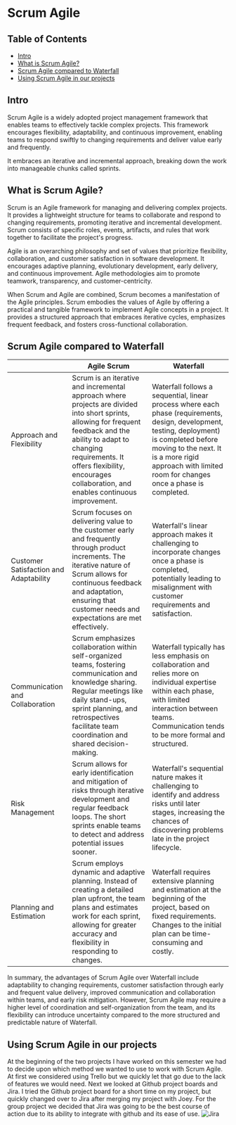 # Scrum Agile

## Table of Contents
- [Intro](#intro)
- [What is Scrum Agile?](#what-is-scrum-agile)
- [Scrum Agile compared to Waterfall](#scrum-agile-compared-to-waterfall)
- [Using Scrum Agile in our projects](#using-scrum-agile-in-our-projects)

## Intro
Scrum Agile is a widely adopted project management framework that enables teams to effectively tackle complex projects.
This framework encourages flexibility, adaptability, and continuous improvement, enabling teams to respond swiftly to changing requirements and deliver value early and frequently.

It embraces an iterative and incremental approach, breaking down the work into manageable chunks called sprints. 

## What is Scrum Agile?
Scrum is an Agile framework for managing and delivering complex projects. It provides a lightweight structure for teams to collaborate and respond to changing requirements, promoting iterative and incremental development. Scrum consists of specific roles, events, artifacts, and rules that work together to facilitate the project's progress.

Agile is an overarching philosophy and set of values that prioritize flexibility, collaboration, and customer satisfaction in software development. It encourages adaptive planning, evolutionary development, early delivery, and continuous improvement. Agile methodologies aim to promote teamwork, transparency, and customer-centricity.

When Scrum and Agile are combined, Scrum becomes a manifestation of the Agile principles. Scrum embodies the values of Agile by offering a practical and tangible framework to implement Agile concepts in a project. It provides a structured approach that embraces iterative cycles, emphasizes frequent feedback, and fosters cross-functional collaboration.

## Scrum Agile compared to Waterfall

|  | Agile Scrum | Waterfall |
| - | --------- | --------- |
| Approach and Flexibility | Scrum is an iterative and incremental approach where projects are divided into short sprints, allowing for frequent feedback and the ability to adapt to changing requirements. It offers flexibility, encourages collaboration, and enables continuous improvement. | Waterfall follows a sequential, linear process where each phase (requirements, design, development, testing, deployment) is completed before moving to the next. It is a more rigid approach with limited room for changes once a phase is completed. |
| Customer Satisfaction and Adaptability | Scrum focuses on delivering value to the customer early and frequently through product increments. The iterative nature of Scrum allows for continuous feedback and adaptation, ensuring that customer needs and expectations are met effectively. | Waterfall's linear approach makes it challenging to incorporate changes once a phase is completed, potentially leading to misalignment with customer requirements and satisfaction. |
| Communication and Collaboration | Scrum emphasizes collaboration within self-organized teams, fostering communication and knowledge sharing. Regular meetings like daily stand-ups, sprint planning, and retrospectives facilitate team coordination and shared decision-making. | Waterfall typically has less emphasis on collaboration and relies more on individual expertise within each phase, with limited interaction between teams. Communication tends to be more formal and structured. |
| Risk Management | Scrum allows for early identification and mitigation of risks through iterative development and regular feedback loops. The short sprints enable teams to detect and address potential issues sooner. | Waterfall's sequential nature makes it challenging to identify and address risks until later stages, increasing the chances of discovering problems late in the project lifecycle. |
| Planning and Estimation | Scrum employs dynamic and adaptive planning. Instead of creating a detailed plan upfront, the team plans and estimates work for each sprint, allowing for greater accuracy and flexibility in responding to changes. | Waterfall requires extensive planning and estimation at the beginning of the project, based on fixed requirements. Changes to the initial plan can be time-consuming and costly. |

In summary, the advantages of Scrum Agile over Waterfall include adaptability to changing requirements, customer satisfaction through early and frequent value delivery, improved communication and collaboration within teams, and early risk mitigation. However, Scrum Agile may require a higher level of coordination and self-organization from the team, and its flexibility can introduce uncertainty compared to the more structured and predictable nature of Waterfall.

## Using Scrum Agile in our projects

At the beginning of the two projects I have worked on this semester we had to decide upon which method we wanted to use to work with Scrum Agile. At first we considered using Trello but we quickly let that go due to the lack of features we would need. Next we looked at Github project boards and Jira. I tried the Github project board for a short time on my project, but quickly changed over to Jira after merging my project with Joey. For the group project we decided that Jira was going to be the best course of action due to its ability to integrate with github and its ease of use. 
![Jira](https://github.com/TotalTactician/Documentation/assets/39733159/45fd08af-15dd-4c4a-a495-50de6a25e55d)

